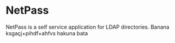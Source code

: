 # NetPass
NetPass is a self service application for LDAP directories. 
Banana
ksgaçj+pihdf+ahfvs
hakuna bata
